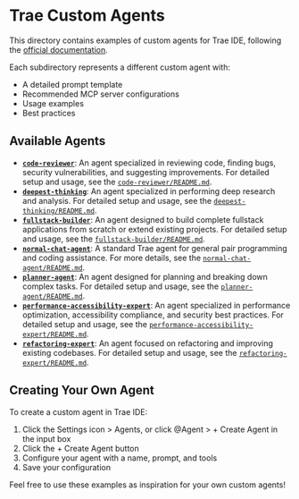 # Trae Custom Agents

This directory contains examples of custom agents for Trae IDE, following the [official documentation](https://docs.trae.ai/ide/agent?_lang=en).

Each subdirectory represents a different custom agent with:

- A detailed prompt template
- Recommended MCP server configurations
- Usage examples
- Best practices

## Available Agents

- **[`code-reviewer`](./code-reviewer/)**: An agent specialized in reviewing code, finding bugs, security vulnerabilities, and suggesting improvements. For detailed setup and usage, see the [`code-reviewer/README.md`](./code-reviewer/README.md).
- **[`deepest-thinking`](./deepest-thinking/)**: An agent specialized in performing deep research and analysis. For detailed setup and usage, see the [`deepest-thinking/README.md`](./deepest-thinking/README.md).
- **[`fullstack-builder`](./fullstack-builder/)**: An agent designed to build complete fullstack applications from scratch or extend existing projects. For detailed setup and usage, see the [`fullstack-builder/README.md`](./fullstack-builder/README.md).
- **[`normal-chat-agent`](./normal-chat-agent/)**: A standard Trae agent for general pair programming and coding assistance. For more details, see the [`normal-chat-agent/README.md`](./normal-chat-agent/README.md).
- **[`planner-agent`](./planner-agent/)**: An agent designed for planning and breaking down complex tasks. For detailed setup and usage, see the [`planner-agent/README.md`](./planner-agent/README.md).
- **[`performance-accessibility-expert`](./performance-accessibility-expert/)**: An agent specialized in performance optimization, accessibility compliance, and security best practices. For detailed setup and usage, see the [`performance-accessibility-expert/README.md`](./performance-accessibility-expert/README.md).
- **[`refactoring-expert`](./refactoring-expert/)**: An agent focused on refactoring and improving existing codebases. For detailed setup and usage, see the [`refactoring-expert/README.md`](./refactoring-expert/README.md).

## Creating Your Own Agent

To create a custom agent in Trae IDE:

1. Click the Settings icon > Agents, or click @Agent > + Create Agent in the input box
2. Click the + Create Agent button
3. Configure your agent with a name, prompt, and tools
4. Save your configuration

Feel free to use these examples as inspiration for your own custom agents!
